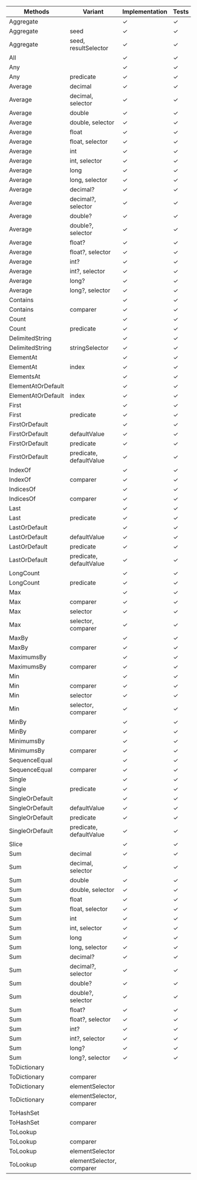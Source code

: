 ﻿| Methods                | Variant                   | Implementation  | Tests   | Documentation | Optimizations |
|------------------------|---------------------------|-----------------|---------|---------------|---------------|
| Aggregate              |                           | &check;         | &check; | &check;       |               |
| Aggregate              | seed                      | &check;         | &check; | &check;       |               |
| Aggregate              | seed, resultSelector      | &check;         | &check; | &check;       |               |
| All                    |                           | &check;         | &check; | &check;       |               |
| Any                    |                           | &check;         | &check; | &check;       |               |
| Any                    | predicate                 | &check;         | &check; | &check;       |               |
| Average                | decimal                   | &check;         | &check; | &check;       |               |
| Average                | decimal, selector         | &check;         | &check; | &check;       |               |
| Average                | double                    | &check;         | &check; | &check;       |               |
| Average                | double, selector          | &check;         | &check; | &check;       |               |
| Average                | float                     | &check;         | &check; | &check;       |               |
| Average                | float, selector           | &check;         | &check; | &check;       |               |
| Average                | int                       | &check;         | &check; | &check;       |               |
| Average                | int, selector             | &check;         | &check; | &check;       |               |
| Average                | long                      | &check;         | &check; | &check;       |               |
| Average                | long, selector            | &check;         | &check; | &check;       |               |
| Average                | decimal?                  | &check;         | &check; | &check;       |               |
| Average                | decimal?, selector        | &check;         | &check; | &check;       |               |
| Average                | double?                   | &check;         | &check; | &check;       |               |
| Average                | double?, selector         | &check;         | &check; | &check;       |               |
| Average                | float?                    | &check;         | &check; | &check;       |               |
| Average                | float?, selector          | &check;         | &check; | &check;       |               |
| Average                | int?                      | &check;         | &check; | &check;       |               |
| Average                | int?, selector            | &check;         | &check; | &check;       |               |
| Average                | long?                     | &check;         | &check; | &check;       |               |
| Average                | long?, selector           | &check;         | &check; | &check;       |               |
| Contains               |                           | &check;         | &check; | &check;       |               |
| Contains               | comparer                  | &check;         | &check; | &check;       |               |
| Count                  |                           | &check;         | &check; | &check;       |               |
| Count                  | predicate                 | &check;         | &check; | &check;       |               |
| DelimitedString        |                           | &check;         | &check; | &check;       |               |
| DelimitedString        | stringSelector            | &check;         | &check; | &check;       |               |
| ElementAt              |                           | &check;         | &check; | &check;       |               |
| ElementAt              | index                     | &check;         | &check; | &check;       |               |
| ElementsAt             |                           | &check;         | &check; | &check;       |               |
| ElementAtOrDefault     |                           | &check;         | &check; | &check;       |               |
| ElementAtOrDefault     | index                     | &check;         | &check; | &check;       |               |
| First                  |                           | &check;         | &check; | &check;       |               |
| First                  | predicate                 | &check;         | &check; | &check;       |               |
| FirstOrDefault         |                           | &check;         | &check; | &check;       |               |
| FirstOrDefault         | defaultValue              | &check;         | &check; | &check;       |               |
| FirstOrDefault         | predicate                 | &check;         | &check; | &check;       |               |
| FirstOrDefault         | predicate, defaultValue   | &check;         | &check; | &check;       |               |
| IndexOf                |                           | &check;         | &check; | &check;       |               |
| IndexOf                | comparer                  | &check;         | &check; | &check;       |               |
| IndicesOf              |                           | &check;         | &check; | &check;       |               |
| IndicesOf              | comparer                  | &check;         | &check; | &check;       |               |
| Last                   |                           | &check;         | &check; | &check;       |               |
| Last                   | predicate                 | &check;         | &check; | &check;       |               |
| LastOrDefault          |                           | &check;         | &check; | &check;       |               |
| LastOrDefault          | defaultValue              | &check;         | &check; | &check;       |               |
| LastOrDefault          | predicate                 | &check;         | &check; | &check;       |               |
| LastOrDefault          | predicate, defaultValue   | &check;         | &check; | &check;       |               |
| LongCount              |                           | &check;         | &check; | &check;       |               |
| LongCount              | predicate                 | &check;         | &check; | &check;       |               |
| Max                    |                           | &check;         | &check; | &check;       |               |
| Max                    | comparer                  | &check;         | &check; | &check;       |               |
| Max                    | selector                  | &check;         | &check; | &check;       |               |
| Max                    | selector, comparer        | &check;         | &check; | &check;       |               |
| MaxBy                  |                           | &check;         | &check; | &check;       |               |
| MaxBy                  | comparer                  | &check;         | &check; | &check;       |               |
| MaximumsBy             |                           | &check;         | &check; | &check;       |               |
| MaximumsBy             | comparer                  | &check;         | &check; | &check;       |               |
| Min                    |                           | &check;         | &check; | &check;       |               |
| Min                    | comparer                  | &check;         | &check; | &check;       |               |
| Min                    | selector                  | &check;         | &check; | &check;       |               |
| Min                    | selector, comparer        | &check;         | &check; | &check;       |               |
| MinBy                  |                           | &check;         | &check; | &check;       |               |
| MinBy                  | comparer                  | &check;         | &check; | &check;       |               |
| MinimumsBy             |                           | &check;         | &check; | &check;       |               |
| MinimumsBy             | comparer                  | &check;         | &check; | &check;       |               |
| SequenceEqual          |                           | &check;         | &check; | &check;       |               |
| SequenceEqual          | comparer                  | &check;         | &check; | &check;       |               |
| Single                 |                           | &check;         | &check; | &check;       |               |
| Single                 | predicate                 | &check;         | &check; | &check;       |               |
| SingleOrDefault        |                           | &check;         | &check; | &check;       |               |
| SingleOrDefault        | defaultValue              | &check;         | &check; | &check;       |               |
| SingleOrDefault        | predicate                 | &check;         | &check; | &check;       |               |
| SingleOrDefault        | predicate, defaultValue   | &check;         | &check; | &check;       |               |
| Slice                  |                           | &check;         | &check; | &check;       |               |
| Sum                    | decimal                   | &check;         | &check; | &check;       |               |
| Sum                    | decimal, selector         | &check;         | &check; | &check;       |               |
| Sum                    | double                    | &check;         | &check; | &check;       |               |
| Sum                    | double, selector          | &check;         | &check; | &check;       |               |
| Sum                    | float                     | &check;         | &check; | &check;       |               |
| Sum                    | float, selector           | &check;         | &check; | &check;       |               |
| Sum                    | int                       | &check;         | &check; | &check;       |               |
| Sum                    | int, selector             | &check;         | &check; | &check;       |               |
| Sum                    | long                      | &check;         | &check; | &check;       |               |
| Sum                    | long, selector            | &check;         | &check; | &check;       |               |
| Sum                    | decimal?                  | &check;         | &check; | &check;       |               |
| Sum                    | decimal?, selector        | &check;         | &check; | &check;       |               |
| Sum                    | double?                   | &check;         | &check; | &check;       |               |
| Sum                    | double?, selector         | &check;         | &check; | &check;       |               |
| Sum                    | float?                    | &check;         | &check; | &check;       |               |
| Sum                    | float?, selector          | &check;         | &check; | &check;       |               |
| Sum                    | int?                      | &check;         | &check; | &check;       |               |
| Sum                    | int?, selector            | &check;         | &check; | &check;       |               |
| Sum                    | long?                     | &check;         | &check; | &check;       |               |
| Sum                    | long?, selector           | &check;         | &check; | &check;       |               |
| ToDictionary           |                           |                 |         |               |               |
| ToDictionary           | comparer                  |                 |         |               |               |
| ToDictionary           | elementSelector           |                 |         |               |               |
| ToDictionary           | elementSelector, comparer |                 |         |               |               |
| ToHashSet              |                           |                 |         |               |               |
| ToHashSet              | comparer                  |                 |         |               |               |
| ToLookup               |                           |                 |         |               |               |
| ToLookup               | comparer                  |                 |         |               |               |
| ToLookup               | elementSelector           |                 |         |               |               |
| ToLookup               | elementSelector, comparer |                 |         |               |               |